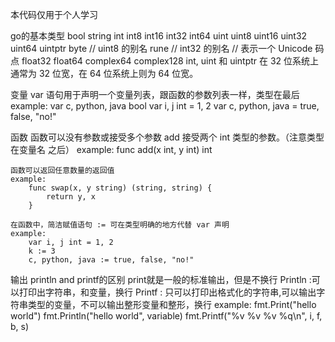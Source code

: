 本代码仅用于个人学习

go的基本类型
    bool
    string
    int  int8  int16  int32  int64
    uint uint8 uint16 uint32 uint64 uintptr
    byte // uint8 的别名
    rune // int32 的别名
        // 表示一个 Unicode 码点
    float32 float64
    complex64 complex128
    int, uint 和 uintptr 在 32 位系统上通常为 32 位宽，在 64 位系统上则为 64 位宽。

变量
    var 语句用于声明一个变量列表，跟函数的参数列表一样，类型在最后
    example:
        var c, python, java bool
        var i, j int = 1, 2
        var c, python, java = true, false, "no!"

函数
    函数可以没有参数或接受多个参数
    add 接受两个 int 类型的参数。（注意类型在变量名 之后）
    example:
        func add(x int, y int) int

    函数可以返回任意数量的返回值
    example:
        func swap(x, y string) (string, string) {
            return y, x
        }

    在函数中，简洁赋值语句 := 可在类型明确的地方代替 var 声明
    example:
        var i, j int = 1, 2
        k := 3
        c, python, java := true, false, "no!"

输出
    println and printf的区别
    print就是一般的标准输出，但是不换行
    Println :可以打印出字符串，和变量，换行
    Printf : 只可以打印出格式化的字符串,可以输出字符串类型的变量，不可以输出整形变量和整形，换行
    example:
        fmt.Print("hello world")
        fmt.Println("hello world", variable)
        fmt.Printf("%v %v %v %q\n", i, f, b, s)